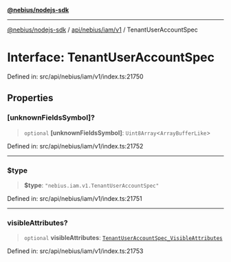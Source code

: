 [**@nebius/nodejs-sdk**](../../../../../README.md)

***

[@nebius/nodejs-sdk](../../../../../README.md) / [api/nebius/iam/v1](../README.md) / TenantUserAccountSpec

# Interface: TenantUserAccountSpec

Defined in: src/api/nebius/iam/v1/index.ts:21750

## Properties

### \[unknownFieldsSymbol\]?

> `optional` **\[unknownFieldsSymbol\]**: `Uint8Array`\<`ArrayBufferLike`\>

Defined in: src/api/nebius/iam/v1/index.ts:21752

***

### $type

> **$type**: `"nebius.iam.v1.TenantUserAccountSpec"`

Defined in: src/api/nebius/iam/v1/index.ts:21751

***

### visibleAttributes?

> `optional` **visibleAttributes**: [`TenantUserAccountSpec_VisibleAttributes`](TenantUserAccountSpec_VisibleAttributes.md)

Defined in: src/api/nebius/iam/v1/index.ts:21753

